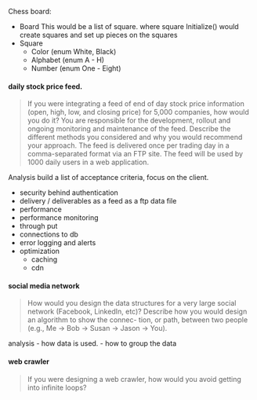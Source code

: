Chess board:
- Board
This would be a list of square. where square
Initialize()
would create squares and set up pieces on the squares
- Square
  - Color (enum White, Black)
  - Alphabet (enum A - H)
  - Number (enum One - Eight)

#### daily stock price feed. 
>If you were integrating a feed of end of day stock price information (open, high, low, and closing price) for 5,000 companies, how would you do it? You are responsible for the development, rollout and ongoing monitoring and maintenance of the feed. Describe the different methods you considered and why you would recommend your approach. The feed is delivered once per trading day in a comma-separated format via an FTP site. The feed will be used by 1000 daily users in a web application.

Analysis
build a list of acceptance criteria, focus on the client.
- security
	behind authentication
- delivery / deliverables
	as a feed
	as a ftp data file
- performance
- performance monitoring
 - through put
 - connections to db
 - error logging and alerts
- optimization
	- caching
	- cdn

#### social media network

>How would you design the data structures for a very large social network (Facebook, LinkedIn, etc)? Describe how you would design an algorithm to show the connec- tion, or path, between two people (e.g., Me -> Bob -> Susan -> Jason -> You).

analysis
	- how data is used.
	- how to group the data

#### web crawler

>If you were designing a web crawler, how would you avoid getting into infinite loops?

